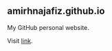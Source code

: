 ## amirhnajafiz.github.io

My GitHub personal website. 

Visit [link](https://amirhnajafiz.github.io/).
